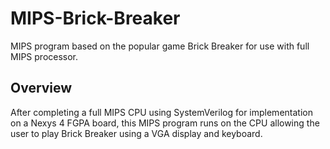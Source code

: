 # MIPS-Brick-Breaker
MIPS program based on the popular game Brick Breaker for use with full MIPS processor.

## Overview

After completing a full MIPS CPU using SystemVerilog for implementation on a Nexys 4 FGPA board, this MIPS program runs on the CPU allowing the user to play Brick Breaker using a VGA display and keyboard.

